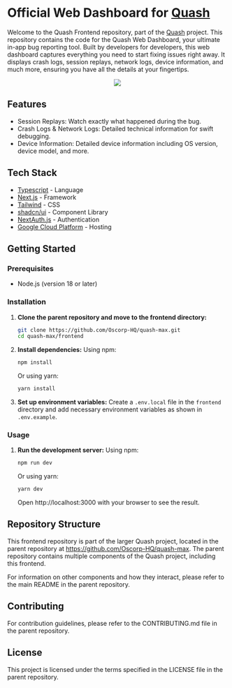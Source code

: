 # Official Web Dashboard for [Quash](https://quashbugs.com/)

Welcome to the Quash Frontend repository, part of the [Quash](https://quashbugs.com/) project. This repository contains the code for the Quash Web Dashboard, your ultimate in-app bug reporting tool. Built by developers for developers, this web dashboard captures everything you need to start fixing issues right away. It displays crash logs, session replays, network logs, device information, and much more, ensuring you have all the details at your fingertips.

<p align="center">
    <a href="https://quashbugs.com">
        <img src="https://storage.googleapis.com/misc_quash_static/quash-frontend.png"/>
    </a>
</p>

## Features

- Session Replays: Watch exactly what happened during the bug.
- Crash Logs & Network Logs: Detailed technical information for swift debugging.
- Device Information: Detailed device information including OS version, device model, and more.

## Tech Stack

- [Typescript](https://www.typescriptlang.org/) - Language
- [Next.js](https://nextjs.org/) - Framework
- [Tailwind](https://tailwindcss.com/) - CSS
- [shadcn/ui](https://ui.shadcn.com/) - Component Library
- [NextAuth.js](https://next-auth.js.org/) - Authentication
- [Google Cloud Platform](https://cloud.google.com/) - Hosting

## Getting Started

### Prerequisites

- Node.js (version 18 or later)

### Installation

1. **Clone the parent repository and move to the frontend directory:**
   ```sh
   git clone https://github.com/Oscorp-HQ/quash-max.git
   cd quash-max/frontend
   ```

2. **Install dependencies:**
   Using npm:
   ```sh
   npm install
   ```
   Or using yarn:
   ```sh
   yarn install
   ```

3. **Set up environment variables:**
   Create a `.env.local` file in the `frontend` directory and add necessary environment variables as shown in `.env.example`.

### Usage

1. **Run the development server:**
   Using npm:
   ```sh
   npm run dev
   ```
   Or using yarn:
   ```sh
   yarn dev
   ```
   Open http://localhost:3000 with your browser to see the result.

## Repository Structure

This frontend repository is part of the larger Quash project, located in the parent repository at https://github.com/Oscorp-HQ/quash-max. The parent repository contains multiple components of the Quash project, including this frontend.

For information on other components and how they interact, please refer to the main README in the parent repository.

## Contributing

For contribution guidelines, please refer to the CONTRIBUTING.md file in the parent repository.

## License

This project is licensed under the terms specified in the LICENSE file in the parent repository.
